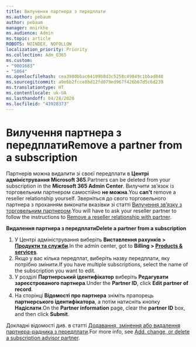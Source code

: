 ```yaml
---
title: Вилучення партнера з передплати
ms.author: pebaum
author: pebaum
manager: mnirkhe
ms.audience: Admin
ms.topic: article
ROBOTS: NOINDEX, NOFOLLOW
localization_priority: Priority
ms.collection: Adm_O365
ms.custom:
- "9001683"
- "5064"
ms.openlocfilehash: cea3980bbac64109b8d3c5258c49849c1bbad848
ms.sourcegitcommit: a9e6b2fcce8bd12fd079ed967f426b67d5c6d239
ms.translationtype: HT
ms.contentlocale: uk-UA
ms.lasthandoff: 04/28/2020
ms.locfileid: "43928373"
---
```

# <a name="remove-a-partner-from-a-subscription"></a><span data-ttu-id="81cf7-102">Вилучення партнера з передплати</span><span class="sxs-lookup"><span data-stu-id="81cf7-102">Remove a partner from a subscription</span></span>

<span data-ttu-id="81cf7-103">Партнерів можна видалити зі своєї передплати в **Центрі адміністрування Microsoft 365**.</span><span class="sxs-lookup"><span data-stu-id="81cf7-103">Partners can be deleted from your subscription in the **Microsoft 365 Admin Center**.</span></span> <span data-ttu-id="81cf7-104">Вилучити зв’язок із торговельним партнером самостійно **не можна**.</span><span class="sxs-lookup"><span data-stu-id="81cf7-104">You **can't** remove a reseller relationship yourself.</span></span> <span data-ttu-id="81cf7-105">Зверніться до свого торговельного партнера з проханням виконати вказівки зі статті [Вилучення зв’язку з торговельним партнером](https://docs.microsoft.com/partner-center/remove-a-relationship).</span><span class="sxs-lookup"><span data-stu-id="81cf7-105">You will have to ask your reseller partner to follow the instructions to [Remove a reseller relationship with partner](https://docs.microsoft.com/partner-center/remove-a-relationship).</span></span>

<span data-ttu-id="81cf7-106">**Видалення партнера з передплати**</span><span class="sxs-lookup"><span data-stu-id="81cf7-106">**Delete a partner from a subscription**</span></span>

1. <span data-ttu-id="81cf7-107">У Центрі адміністрування виберіть **Виставлення рахунків > [Продукти та служби](https://go.microsoft.com/fwlink/p/?linkid=842054)**.</span><span class="sxs-lookup"><span data-stu-id="81cf7-107">In the admin center, got to **Billing > [Products & services](https://go.microsoft.com/fwlink/p/?linkid=842054)**.</span></span>
2. <span data-ttu-id="81cf7-108">Якщо у вас кілька передплат, виберіть назву передплати, яку потрібно змінити.</span><span class="sxs-lookup"><span data-stu-id="81cf7-108">If you have multiple subscriptions, select the name of the subscription you want to edit.</span></span>
3. <span data-ttu-id="81cf7-109">У розділі **Партнерський ідентифікатор** виберіть **Редагувати зареєстрованого партнера**.</span><span class="sxs-lookup"><span data-stu-id="81cf7-109">Under the **Partner ID**, click **Edit partner of record**.</span></span>
4. <span data-ttu-id="81cf7-110">На сторінці **Відомості про партнера** зніміть прапорець **партнерського ідентифікатора**, а потім натисніть кнопку **Надіслати**.</span><span class="sxs-lookup"><span data-stu-id="81cf7-110">On the **Partner information** page, clear the **partner ID** box, and then click **Submit**.</span></span>

<span data-ttu-id="81cf7-111">Докладні відомості див. в статті [Додавання, змінення або видалення партнера-радника з передплати](https://docs.microsoft.com/microsoft-365/admin/misc/add-partner?view=o365-worldwide).</span><span class="sxs-lookup"><span data-stu-id="81cf7-111">For more info, see [Add, change, or delete a subscription advisor partner](https://docs.microsoft.com/microsoft-365/admin/misc/add-partner?view=o365-worldwide).</span></span>
